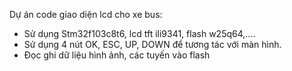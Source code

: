 Dự án code giao diện lcd cho xe bus:
- Sử dụng Stm32f103c8t6, lcd tft ili9341, flash w25q64,....
- Sử dụng 4 nút OK, ESC, UP, DOWN để tương tác với màn hình.
- Đọc ghi dữ liệu hình ảnh, các tuyến vào flash
  
